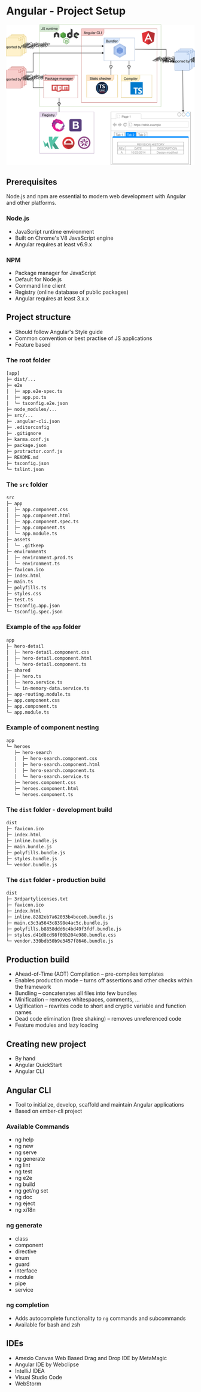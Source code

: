 # Angular - Project Setup

![js-ecosystem](js-ecosystem.svg)

## Prerequisites

Node.js and npm are essential to modern web development with Angular and other platforms.

### Node.js

- JavaScript runtime environment
- Built on Chrome's V8 JavaScript engine
- Angular requires at least v6.9.x

### NPM

- Package manager for JavaScript
- Default for Node.js
- Command line client
- Registry (online database of public packages)
- Angular requires at least 3.x.x

## Project structure

- Should follow Angular's Style guide
- Common convention or best practise of JS applications
- Feature based

### The root folder

```
[app]
├─ dist/...
├─ e2e
│  ├─ app.e2e-spec.ts
│  ├─ app.po.ts
│  └─ tsconfig.e2e.json
├─ node_modules/...
├─ src/...
├─ .angular-cli.json
├─ .editorconfig
├─ .gitignore
├─ karma.conf.js
├─ package.json
├─ protractor.conf.js
├─ README.md
├─ tsconfig.json
└─ tslint.json
```

### The `src` folder

```
src
├─ app
│  ├─ app.component.css
│  ├─ app.component.html
│  ├─ app.component.spec.ts
│  ├─ app.component.ts
│  └─ app.module.ts
├─ assets
│  └─ .gitkeep
├─ environments
│  ├─ environment.prod.ts
│  └─ environment.ts
├─ favicon.ico
├─ index.html
├─ main.ts
├─ polyfills.ts
├─ styles.css
├─ test.ts
├─ tsconfig.app.json
└─ tsconfig.spec.json
```

### Example of the `app` folder

```
app
├─ hero-detail
│  ├─ hero-detail.component.css
│  ├─ hero-detail.component.html
│  └─ hero-detail.component.ts
├─ shared
│  ├─ hero.ts
│  ├─ hero.service.ts
│  └─ in-memory-data.service.ts
├─ app-routing.module.ts
├─ app.component.css
├─ app.component.ts
└─ app.module.ts
```

### Example of component nesting

```
app
└─ heroes
   ├─ hero-search
   │  ├─ hero-search.component.css
   │  ├─ hero-search.component.html
   │  ├─ hero-search.component.ts
   │  └─ hero-search.service.ts
   ├─ heroes.component.css
   ├─ heroes.component.html
   └─ heroes.component.ts
```

### The `dist` folder - development build

```
dist
├─ favicon.ico
├─ index.html
├─ inline.bundle.js
├─ main.bundle.js
├─ polyfills.bundle.js
├─ styles.bundle.js
└─ vendor.bundle.js
```

### The `dist` folder - production build

```
dist
├─ 3rdpartylicenses.txt
├─ favicon.ico
├─ index.html
├─ inline.8282eb7a62033b4bece0.bundle.js
├─ main.c3c3a5643c8398e4ac5c.bundle.js
├─ polyfills.b8858ddd6c4bd49f3fdf.bundle.js
├─ styles.d41d8cd98f00b204e980.bundle.css
└─ vendor.330bdb50b9e3457f8646.bundle.js
```

## Production build

- Ahead-of-Time (AOT) Compilation – pre-compiles templates
- Enables production mode – turns off assertions and other checks within the framework
- Bundling – concatenates all files into few bundles
- Minification – removes whitespaces, comments, ...
- Uglification – rewrites code to short and cryptic variable and function names
- Dead code elimination (tree shaking) – removes unreferenced code
- Feature modules and lazy loading

## Creating new project

- By hand
- Angular QuickStart
- Angular CLI

## Angular CLI

- Tool to initialize, develop, scaffold and maintain Angular applications
- Based on ember-cli project

### Available Commands

- ng help
- ng new
- ng serve
- ng generate
- ng lint
- ng test
- ng e2e
- ng build
- ng get/ng set
- ng doc
- ng eject
- ng xi18n

### ng generate

- class
- component
- directive
- enum
- guard
- interface
- module
- pipe
- service

### ng completion

- Adds autocomplete functionality to `ng` commands and subcommands
- Available for bash and zsh

## IDEs

- Amexio Canvas Web Based Drag and Drop IDE by MetaMagic
- Angular IDE by Webclipse
- IntelliJ IDEA
- Visual Studio Code
- WebStorm
